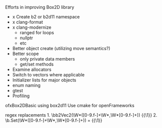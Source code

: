 Efforts in improving Box2D library

- x Create b2 or b2d11 namespace
- x clang-format
- x clang-modernize
  - ranged for loops
  - nullptr
  - etc
- Better object create (utilizing move semantics?)
- Better scope
  - only private data members
  - get/set methods
- Examine allocators
- Switch to vectors where applicable
- Initializer lists for major objects
- enum naming
- gtest
- Profiling

ofxBox2DBasic using box2d11
   Use cmake for openFrameworks


regex replacements
1.
    \bb2Vec2\(\W*([0-9.f\-]+\W*,\W*[0-9.f\-]+)\)
    {{\1}}
2.
        \b\.Set\(\W*([0-9.f\-]+\W*,\W*[0-9.f\-]+)\)
    = {{\1}}